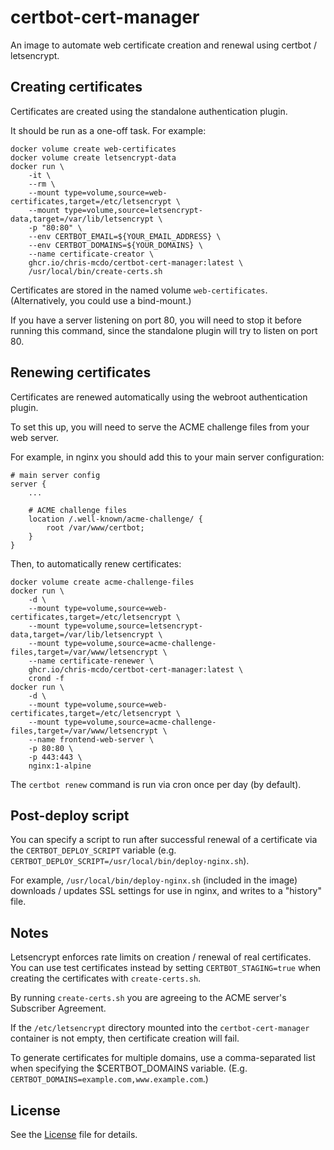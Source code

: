 # certbot-cert-manager

An image to automate web certificate creation and renewal using certbot / letsencrypt.

## Creating certificates

Certificates are created using the standalone authentication plugin.

It should be run as a one-off task. For example:

```
docker volume create web-certificates
docker volume create letsencrypt-data
docker run \
    -it \
    --rm \
    --mount type=volume,source=web-certificates,target=/etc/letsencrypt \
    --mount type=volume,source=letsencrypt-data,target=/var/lib/letsencrypt \
    -p "80:80" \
    --env CERTBOT_EMAIL=${YOUR_EMAIL_ADDRESS} \
    --env CERTBOT_DOMAINS=${YOUR_DOMAINS} \
    --name certificate-creator \
    ghcr.io/chris-mcdo/certbot-cert-manager:latest \
    /usr/local/bin/create-certs.sh
```

Certificates are stored in the named volume `web-certificates`.
(Alternatively, you could use a bind-mount.)

If you have a server listening on port 80, you will need to stop it before running this command, since the standalone plugin will try to listen on port 80.

## Renewing certificates

Certificates are renewed automatically using the webroot authentication plugin.

To set this up, you will need to serve the ACME challenge files from your web server.

For example, in nginx you should add this to your main server configuration:

```
# main server config
server { 
    ...

    # ACME challenge files
    location /.well-known/acme-challenge/ {
        root /var/www/certbot;
    }
}
```

Then, to automatically renew certificates:

```
docker volume create acme-challenge-files
docker run \
    -d \
    --mount type=volume,source=web-certificates,target=/etc/letsencrypt \
    --mount type=volume,source=letsencrypt-data,target=/var/lib/letsencrypt \
    --mount type=volume,source=acme-challenge-files,target=/var/www/letsencrypt \
    --name certificate-renewer \
    ghcr.io/chris-mcdo/certbot-cert-manager:latest \
    crond -f
docker run \
    -d \
    --mount type=volume,source=web-certificates,target=/etc/letsencrypt \
    --mount type=volume,source=acme-challenge-files,target=/var/www/letsencrypt \
    --name frontend-web-server \
    -p 80:80 \
    -p 443:443 \
    nginx:1-alpine
```

The `certbot renew` command is run via cron once per day (by default).

## Post-deploy script

You can specify a script to run after successful renewal of a certificate via the `CERTBOT_DEPLOY_SCRIPT` variable (e.g. `CERTBOT_DEPLOY_SCRIPT=/usr/local/bin/deploy-nginx.sh`).

For example, `/usr/local/bin/deploy-nginx.sh` (included in the image) downloads / updates SSL settings for use in nginx, and writes to a "history" file.

## Notes

Letsencrypt enforces rate limits on creation / renewal of real certificates.
You can use test certificates instead by setting `CERTBOT_STAGING=true` when creating the certificates with `create-certs.sh`.

By running `create-certs.sh` you are agreeing to the ACME server's Subscriber Agreement.

If the `/etc/letsencrypt` directory mounted into the `certbot-cert-manager` container is not empty, then certificate creation will fail.

To generate certificates for multiple domains, use a comma-separated list when specifying the $CERTBOT_DOMAINS variable. (E.g. `CERTBOT_DOMAINS=example.com,www.example.com`.)

## License

See the
[License](https://github.com/chris-mcdo/certbot-cert-manager/blob/main/LICENSE)
file for details.
